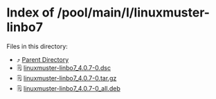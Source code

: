 
# Index of /pool/main/l/linuxmuster-linbo7
Files in this directory:
- ⤴ [Parent Directory](../)
- 🗒 [linuxmuster-linbo7_4.0.7-0.dsc](linuxmuster-linbo7_4.0.7-0.dsc)
- 🗒 [linuxmuster-linbo7_4.0.7-0.tar.gz](linuxmuster-linbo7_4.0.7-0.tar.gz)
- 🗒 [linuxmuster-linbo7_4.0.7-0_all.deb](linuxmuster-linbo7_4.0.7-0_all.deb)
